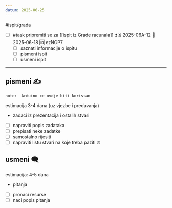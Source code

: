 ```yaml
---
datum: 2025-06-25
---
```

#ispit/grada

- [ ] #task pripremiti se za [[ispit iz Grade racunala]] ⏫ ⏳ 2025-06A-12 📅 2025-06-18 🆔 ezNGP7
	- [ ] saznati informacije o ispitu
	- [ ] pismeni ispit
	- [ ] usmeni ispit
___

## pismeni ✍
`note:  Arduino ce ovdje biti koristan`

estimacija 3-4 dana (uz vjezbe i predavanja)

- zadaci iz prezentacija i ostalih stvari

- [ ] napraviti popis zadataka
- [ ] prepisati neke zadatke
- [ ] samostalno rijesiti
- [ ] napraviti listu stvari na koje treba paziti ⏱

## usmeni 🗨

estimacija: 4-5 dana

- pitanja
- [ ] pronaci resurse
- [ ] naci popis pitanja

